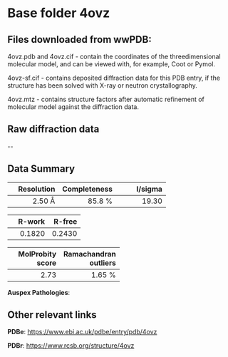 # Base folder 4ovz

## Files downloaded from wwPDB:

4ovz.pdb and 4ovz.cif - contain the coordinates of the threedimensional molecular model, and can be viewed with, for example, Coot or Pymol.

4ovz-sf.cif - contains deposited diffraction data for this PDB entry, if the structure has been solved with X-ray or neutron crystallography.

4ovz.mtz - contains structure factors after automatic refinement of molecular model against the diffraction data.

## Raw diffraction data

--<br> 

## Data Summary
|   | Resolution | Completeness| I/sigma |
|---|-------------:|----------------:|--------------:|
|   |2.50 Å|85.8  %|<img width=50/>19.30|

|   | **R-work**| **R-free**   
|---|-------------:|----------------:|           
||  0.1820|  0.2430|

|   |**MolProbity<br>score**| **Ramachandran<br>outliers** 
|---|-------------:|----------------:|
||  2.73|  1.65 %|

**Auspex Pathologies**: 

 

## Other relevant links 
**PDBe**:  https://www.ebi.ac.uk/pdbe/entry/pdb/4ovz
 
**PDBr**: https://www.rcsb.org/structure/4ovz 

